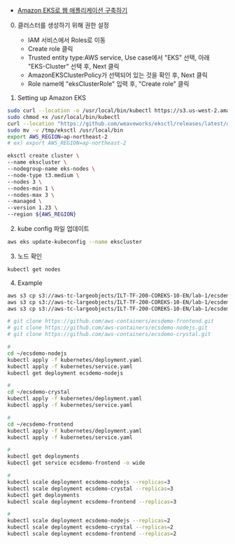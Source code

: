 - [Amazon EKS로 웹 애플리케이션 구축하기](https://catalog.us-east-1.prod.workshops.aws/workshops/9c0aa9ab-90a9-44a6-abe1-8dff360ae428/ko-KR)

0. 클러스터를 생성하기 위해 권한 설정

   - IAM 서비스에서 Roles로 이동
   - Create role 클릭
   - Trusted entity type:AWS service, Use case에서 "EKS" 선택, 아래 "EKS-Cluster" 선택 후, Next 클릭
   - AmazonEKSClusterPolicy가 선택되어 있는 것을 확인 후, Next 클릭
   - Role name에 "eksClusterRole" 입력 후, "Create role" 클릭

1. Setting up Amazon EKS

```bash
sudo curl --location -o /usr/local/bin/kubectl https://s3.us-west-2.amazonaws.com/amazon-eks/1.23.7/2022-06-29/bin/linux/amd64/kubectl
sudo chmod +x /usr/local/bin/kubectl
curl --location "https://github.com/weaveworks/eksctl/releases/latest/download/eksctl_$(uname -s)_amd64.tar.gz" | tar xz -C /tmp
sudo mv -v /tmp/eksctl /usr/local/bin
export AWS_REGION=ap-northeast-2
# ex) export AWS_REGION=ap-northeast-2

eksctl create cluster \
--name ekscluster \
--nodegroup-name eks-nodes \
--node-type t3.medium \
--nodes 3 \
--nodes-min 1 \
--nodes-max 3 \
--managed \
--version 1.23 \
--region ${AWS_REGION}

```

2. kube config 파일 업데이트

```bash
aws eks update-kubeconfig --name ekscluster
```

3. 노드 확인

```bash
kubectl get nodes
```

4. Example

```bash
aws s3 cp s3://aws-tc-largeobjects/ILT-TF-200-COREKS-10-EN/lab-1/ecsdemo-crystal/ ~/ecsdemo-crystal/ --recursive
aws s3 cp s3://aws-tc-largeobjects/ILT-TF-200-COREKS-10-EN/lab-1/ecsdemo-frontend/ ~/ecsdemo-frontend/ --recursive
aws s3 cp s3://aws-tc-largeobjects/ILT-TF-200-COREKS-10-EN/lab-1/ecsdemo-nodejs/ ~/ecsdemo-nodejs/ --recursive

# git clone https://github.com/aws-containers/ecsdemo-frontend.git
# git clone https://github.com/aws-containers/ecsdemo-nodejs.git
# git clone https://github.com/aws-containers/ecsdemo-crystal.git

#
cd ~/ecsdemo-nodejs
kubectl apply -f kubernetes/deployment.yaml
kubectl apply -f kubernetes/service.yaml
kubectl get deployment ecsdemo-nodejs

#
cd ~/ecsdemo-crystal
kubectl apply -f kubernetes/deployment.yaml
kubectl apply -f kubernetes/service.yaml

#
cd ~/ecsdemo-frontend
kubectl apply -f kubernetes/deployment.yaml
kubectl apply -f kubernetes/service.yaml

#
kubectl get deployments
kubectl get service ecsdemo-frontend -o wide

#
kubectl scale deployment ecsdemo-nodejs --replicas=3
kubectl scale deployment ecsdemo-crystal --replicas=3
kubectl get deployments
kubectl scale deployment ecsdemo-frontend --replicas=3

#
kubectl scale deployment ecsdemo-nodejs --replicas=2
kubectl scale deployment ecsdemo-crystal --replicas=2
kubectl scale deployment ecsdemo-frontend --replicas=2
```
